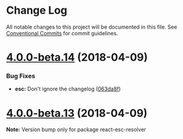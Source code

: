 # Change Log

All notable changes to this project will be documented in this file.
See [Conventional Commits](https://conventionalcommits.org) for commit guidelines.

<a name="4.0.0-beta.14"></a>
# [4.0.0-beta.14](https://github.com/TriPSs/react-esc/compare/v4.0.0-beta.13...v4.0.0-beta.14) (2018-04-09)


### Bug Fixes

* **esc:** Don't ignore the changelog ([063da8f](https://github.com/TriPSs/react-esc/commit/063da8f))




<a name="4.0.0-beta.13"></a>
# [4.0.0-beta.13](https://github.com/TriPSs/react-esc/compare/v4.0.0-beta.10...v4.0.0-beta.13) (2018-04-09)




**Note:** Version bump only for package react-esc-resolver
